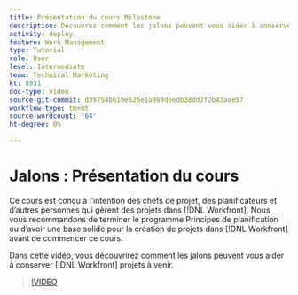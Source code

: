 ```yaml
---
title: Présentation du cours Milestone
description: Découvrez comment les jalons peuvent vous aider à conserver [!DNL  Workfront] projets à venir.
activity: deploy
feature: Work Management
type: Tutorial
role: User
level: Intermediate
team: Technical Marketing
kt: 8931
doc-type: video
source-git-commit: d39754b619e526e1a869deedb38dd2f2b43aee57
workflow-type: tm+mt
source-wordcount: '64'
ht-degree: 0%

---
```


# Jalons : Présentation du cours

Ce cours est conçu à l’intention des chefs de projet, des planificateurs et d’autres personnes qui gèrent des projets dans [!DNL Workfront]. Nous vous recommandons de terminer le programme Principes de planification ou d’avoir une base solide pour la création de projets dans [!DNL Workfront] avant de commencer ce cours.

Dans cette vidéo, vous découvrirez comment les jalons peuvent vous aider à conserver [!DNL  Workfront] projets à venir.

>[!VIDEO](https://video.tv.adobe.com/v/335203/?quality=12)

